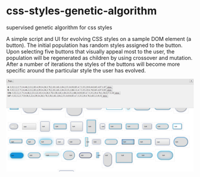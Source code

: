 # css-styles-genetic-algorithm
supervised genetic algorithm for css styles

A simple script and UI for evolving CSS styles on a sample DOM element (a button). The initial population has random styles assigned to the button. Upon selecting five buttons that visually appeal most to the user, the population will be regenerated as children by using crossover and mutation. After a number of iterations the styles of the buttons will become more specific around the particular style the user has evolved.

![preview](https://raw.githubusercontent.com/sebjwallace/css-styles-genetic-algorithm/master/preview.png)
